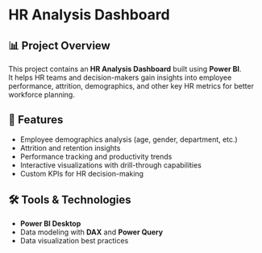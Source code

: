 # HR Analysis Dashboard

## 📊 Project Overview
This project contains an **HR Analysis Dashboard** built using **Power BI**.  
It helps HR teams and decision-makers gain insights into employee performance, attrition, demographics, and other key HR metrics for better workforce planning.

## 🚀 Features
- Employee demographics analysis (age, gender, department, etc.)
- Attrition and retention insights
- Performance tracking and productivity trends
- Interactive visualizations with drill-through capabilities
- Custom KPIs for HR decision-making

## 🛠️ Tools & Technologies
- **Power BI Desktop**
- Data modeling with **DAX** and **Power Query**
- Data visualization best practices
